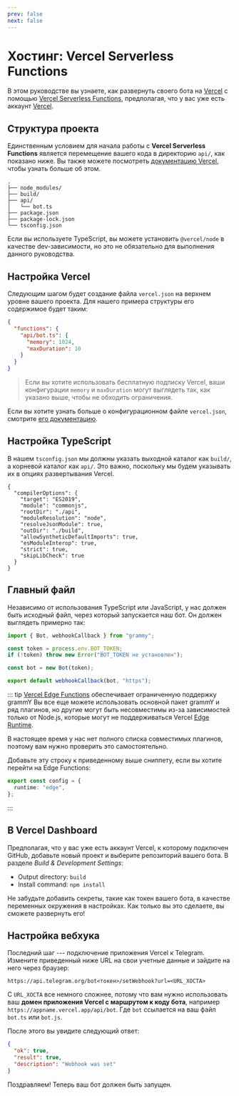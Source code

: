 ```yaml
---
prev: false
next: false
---
```


# Хостинг: Vercel Serverless Functions

В этом руководстве вы узнаете, как развернуть своего бота на [Vercel](https://vercel.com/) с помощью [Vercel Serverless Functions](https://vercel.com/docs/functions), предполагая, что у вас уже есть аккаунт [Vercel](https://vercel.com).

## Структура проекта

Единственным условием для начала работы с **Vercel Serverless Functions** является перемещение вашего кода в директорию `api/`, как показано ниже.
Вы также можете посмотреть [документацию Vercel](https://vercel.com/docs/functions/quickstart), чтобы узнать больше об этом.

```asciiart:no-line-numbers
.
├── node_modules/
├── build/
├── api/
│   └── bot.ts
├── package.json
├── package-lock.json
└── tsconfig.json
```

Если вы используете TypeScript, вы можете установить `@vercel/node` в качестве dev-зависимости, но это не обязательно для выполнения данного руководства.

## Настройка Vercel

Следующим шагом будет создание файла `vercel.json` на верхнем уровне вашего проекта.
Для нашего примера структуры его содержимое будет таким:

```json
{
  "functions": {
    "api/bot.ts": {
      "memory": 1024,
      "maxDuration": 10
    }
  }
}
```

> Если вы хотите использовать бесплатную подписку Vercel, ваши конфигурации `memory` и `maxDuration` могут выглядеть так, как указано выше, чтобы не обходить ограничения.

Если вы хотите узнать больше о конфигурационном файле `vercel.json`, смотрите [его документацию](https://vercel.com/docs/projects/project-configuration).

## Настройка TypeScript

В нашем `tsconfig.json` мы должны указать выходной каталог как `build/`, а корневой каталог как `api/`.
Это важно, поскольку мы будем указывать их в опциях развертывания Vercel.

```json{5,8}
{
  "compilerOptions": {
    "target": "ES2019",
    "module": "commonjs",
    "rootDir": "./api",
    "moduleResolution": "node",
    "resolveJsonModule": true,
    "outDir": "./build",
    "allowSyntheticDefaultImports": true,
    "esModuleInterop": true,
    "strict": true,
    "skipLibCheck": true
  }
}
```

## Главный файл

Независимо от использования TypeScript или JavaScript, у нас должен быть исходный файл, через который запускается наш бот.
Он должен выглядеть примерно так:

```ts
import { Bot, webhookCallback } from "grammy";

const token = process.env.BOT_TOKEN;
if (!token) throw new Error("BOT_TOKEN не установлен");

const bot = new Bot(token);

export default webhookCallback(bot, "https");
```

::: tip [Vercel Edge Functions](https://vercel.com/docs/functions) обеспечивает ограниченную поддержку grammY
Вы все еще можете использовать основной пакет grammY и ряд плагинов, но другие могут быть несовместимы из-за зависимостей только от Node.js, которые могут не поддерживаться Vercel [Edge Runtime](https://edge-runtime.vercel.app).

В настоящее время у нас нет полного списка совместимых плагинов, поэтому вам нужно проверить это самостоятельно.

Добавьте эту строку к приведенному выше сниппету, если вы хотите перейти на Edge Functions:

```ts
export const config = {
  runtime: "edge",
};
```

:::

## В Vercel Dashboard

Предполагая, что у вас уже есть аккаунт Vercel, к которому подключен GitHub, добавьте новый проект и выберите репозиторий вашего бота.
В разделе _Build & Development Settings_:

- Output directory: `build`
- Install command: `npm install`

Не забудьте добавить секреты, такие как токен вашего бота, в качестве переменных окружения в настройках.
Как только вы это сделаете, вы сможете развернуть его!

## Настройка вебхука

Последний шаг --- подключение приложения Vercel к Telegram.
Измените приведенный ниже URL на свои учетные данные и зайдите на него через браузер:

```text
https://api.telegram.org/bot<токен>/setWebhook?url=<URL_ХОСТА>
```

С `URL_ХОСТА` все немного сложнее, потому что вам нужно использовать ваш **домен приложения Vercel с маршрутом к коду бота**, например `https://appname.vercel.app/api/bot`.
Где `bot` ссылается на ваш файл `bot.ts` или `bot.js`.

После этого вы увидите следующий ответ:

```json
{
  "ok": true,
  "result": true,
  "description": "Webhook was set"
}
```

Поздравляем!
Теперь ваш бот должен быть запущен.
